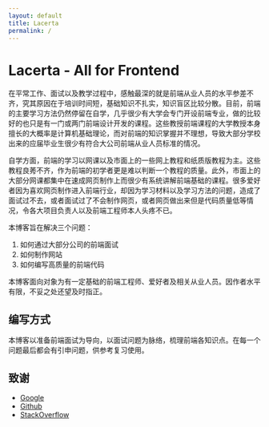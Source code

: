 ```yaml
---
layout: default
title: Lacerta
permalink: /
---
```


# Lacerta - All for Frontend

在平常工作、面试以及教学过程中，感触最深的就是前端从业人员的水平参差不齐，究其原因在于培训时间短，基础知识不扎实，知识盲区比较分散。目前，前端的主要学习方法仍然停留在自学，几乎很少有大学会专门开设前端专业，做的比较好的也只是有一门或两门前端设计开发的课程。这些教授前端课程的大学教授本身擅长的大概率是计算机基础理论，而对前端的知识掌握并不理想，导致大部分学校出来的应届毕业生很少有符合大公司前端从业人员标准的情况。

自学方面，前端的学习以网课以及市面上的一些网上教程和纸质版教程为主。这些教程良莠不齐，作为前端的初学者更是难以判断一个教程的质量。此外，市面上的大部分网课都集中在速成网页制作上而很少有系统讲解前端基础的课程。很多爱好者因为喜欢网页制作进入前端行业，却因为学习材料以及学习方法的问题，造成了面试过不去，或者面试过了不会制作网页，或者网页做出来但是代码质量低等情况，令各大项目负责人以及前端工程师本人头疼不已。

本博客旨在解决三个问题：
1. 如何通过大部分公司的前端面试
2. 如何制作网站
3. 如何编写高质量的前端代码

本博客面向对象为有一定基础的前端工程师、爱好者及相关从业人员。因作者水平有限，不妥之处还望及时指正。


## 编写方式
本博客以准备前端面试为导向，以面试问题为脉络，梳理前端各知识点。在每一个问题最后都会有引申问题，供参考复习使用。


## 致谢
- [Google](https://www.google.com/)
- [Github](https://github.com/)
- [StackOverflow](https://stackoverflow.com)